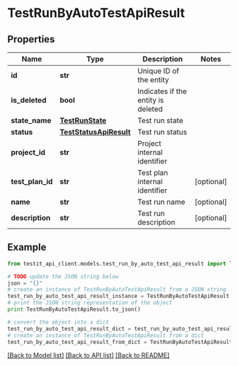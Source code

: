 # TestRunByAutoTestApiResult


## Properties
Name | Type | Description | Notes
------------ | ------------- | ------------- | -------------
**id** | **str** | Unique ID of the entity | 
**is_deleted** | **bool** | Indicates if the entity is deleted | 
**state_name** | [**TestRunState**](TestRunState.md) | Test run state | 
**status** | [**TestStatusApiResult**](TestStatusApiResult.md) | Test run status | 
**project_id** | **str** | Project internal identifier | 
**test_plan_id** | **str** | Test plan internal identifier | [optional] 
**name** | **str** | Test run name | [optional] 
**description** | **str** | Test run description | [optional] 

## Example

```python
from testit_api_client.models.test_run_by_auto_test_api_result import TestRunByAutoTestApiResult

# TODO update the JSON string below
json = "{}"
# create an instance of TestRunByAutoTestApiResult from a JSON string
test_run_by_auto_test_api_result_instance = TestRunByAutoTestApiResult.from_json(json)
# print the JSON string representation of the object
print TestRunByAutoTestApiResult.to_json()

# convert the object into a dict
test_run_by_auto_test_api_result_dict = test_run_by_auto_test_api_result_instance.to_dict()
# create an instance of TestRunByAutoTestApiResult from a dict
test_run_by_auto_test_api_result_from_dict = TestRunByAutoTestApiResult.from_dict(test_run_by_auto_test_api_result_dict)
```
[[Back to Model list]](../README.md#documentation-for-models) [[Back to API list]](../README.md#documentation-for-api-endpoints) [[Back to README]](../README.md)


